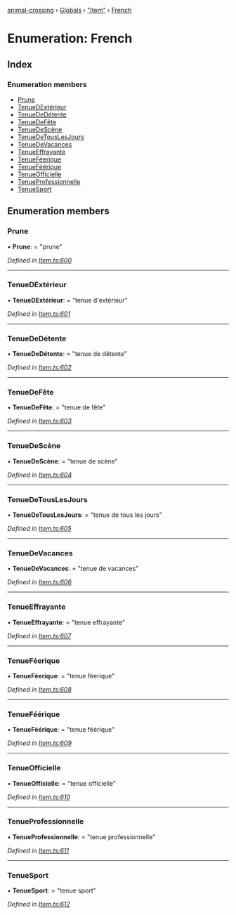 [animal-crossing](../README.md) › [Globals](../globals.md) › ["Item"](../modules/_item_.md) › [French](_item_.french.md)

# Enumeration: French

## Index

### Enumeration members

* [Prune](_item_.french.md#prune)
* [TenueDExtérieur](_item_.french.md#tenuedextérieur)
* [TenueDeDétente](_item_.french.md#tenuededétente)
* [TenueDeFête](_item_.french.md#tenuedefête)
* [TenueDeScène](_item_.french.md#tenuedescène)
* [TenueDeTousLesJours](_item_.french.md#tenuedetouslesjours)
* [TenueDeVacances](_item_.french.md#tenuedevacances)
* [TenueEffrayante](_item_.french.md#tenueeffrayante)
* [TenueFéerique](_item_.french.md#tenueféerique)
* [TenueFéérique](_item_.french.md#tenueféérique)
* [TenueOfficielle](_item_.french.md#tenueofficielle)
* [TenueProfessionnelle](_item_.french.md#tenueprofessionnelle)
* [TenueSport](_item_.french.md#tenuesport)

## Enumeration members

###  Prune

• **Prune**: = "prune"

*Defined in [Item.ts:600](https://github.com/Norviah/animal-crossing/blob/37c048c/module/types/Item.ts#L600)*

___

###  TenueDExtérieur

• **TenueDExtérieur**: = "tenue d'extérieur"

*Defined in [Item.ts:601](https://github.com/Norviah/animal-crossing/blob/37c048c/module/types/Item.ts#L601)*

___

###  TenueDeDétente

• **TenueDeDétente**: = "tenue de détente"

*Defined in [Item.ts:602](https://github.com/Norviah/animal-crossing/blob/37c048c/module/types/Item.ts#L602)*

___

###  TenueDeFête

• **TenueDeFête**: = "tenue de fête"

*Defined in [Item.ts:603](https://github.com/Norviah/animal-crossing/blob/37c048c/module/types/Item.ts#L603)*

___

###  TenueDeScène

• **TenueDeScène**: = "tenue de scène"

*Defined in [Item.ts:604](https://github.com/Norviah/animal-crossing/blob/37c048c/module/types/Item.ts#L604)*

___

###  TenueDeTousLesJours

• **TenueDeTousLesJours**: = "tenue de tous les jours"

*Defined in [Item.ts:605](https://github.com/Norviah/animal-crossing/blob/37c048c/module/types/Item.ts#L605)*

___

###  TenueDeVacances

• **TenueDeVacances**: = "tenue de vacances"

*Defined in [Item.ts:606](https://github.com/Norviah/animal-crossing/blob/37c048c/module/types/Item.ts#L606)*

___

###  TenueEffrayante

• **TenueEffrayante**: = "tenue effrayante"

*Defined in [Item.ts:607](https://github.com/Norviah/animal-crossing/blob/37c048c/module/types/Item.ts#L607)*

___

###  TenueFéerique

• **TenueFéerique**: = "tenue féerique"

*Defined in [Item.ts:608](https://github.com/Norviah/animal-crossing/blob/37c048c/module/types/Item.ts#L608)*

___

###  TenueFéérique

• **TenueFéérique**: = "tenue féérique"

*Defined in [Item.ts:609](https://github.com/Norviah/animal-crossing/blob/37c048c/module/types/Item.ts#L609)*

___

###  TenueOfficielle

• **TenueOfficielle**: = "tenue officielle"

*Defined in [Item.ts:610](https://github.com/Norviah/animal-crossing/blob/37c048c/module/types/Item.ts#L610)*

___

###  TenueProfessionnelle

• **TenueProfessionnelle**: = "tenue professionnelle"

*Defined in [Item.ts:611](https://github.com/Norviah/animal-crossing/blob/37c048c/module/types/Item.ts#L611)*

___

###  TenueSport

• **TenueSport**: = "tenue sport"

*Defined in [Item.ts:612](https://github.com/Norviah/animal-crossing/blob/37c048c/module/types/Item.ts#L612)*

